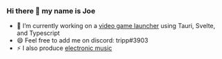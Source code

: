 ### Hi there 👋 my name is Joe

- 🔭 I’m currently working on a [video game launcher](https://github.com/trippjoe/opengoal-launcher) using Tauri, Svelte, and Typescript
- 😄 Feel free to add me on discord: tripp#3903
- ⚡ I also produce [electronic music](https://clyp.it/u/tripp)

